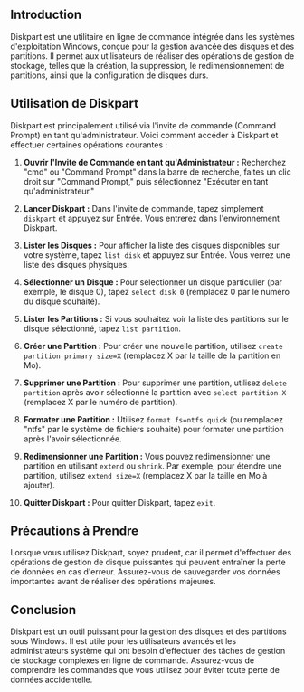 ## Introduction
Diskpart est une utilitaire en ligne de commande intégrée dans les systèmes d'exploitation Windows, conçue pour la gestion avancée des disques et des partitions. Il permet aux utilisateurs de réaliser des opérations de gestion de stockage, telles que la création, la suppression, le redimensionnement de partitions, ainsi que la configuration de disques durs.

## Utilisation de Diskpart
Diskpart est principalement utilisé via l'invite de commande (Command Prompt) en tant qu'administrateur. Voici comment accéder à Diskpart et effectuer certaines opérations courantes :

1. **Ouvrir l'Invite de Commande en tant qu'Administrateur :** Recherchez "cmd" ou "Command Prompt" dans la barre de recherche, faites un clic droit sur "Command Prompt," puis sélectionnez "Exécuter en tant qu'administrateur."

2. **Lancer Diskpart :** Dans l'invite de commande, tapez simplement `diskpart` et appuyez sur Entrée. Vous entrerez dans l'environnement Diskpart.

3. **Lister les Disques :** Pour afficher la liste des disques disponibles sur votre système, tapez `list disk` et appuyez sur Entrée. Vous verrez une liste des disques physiques.

4. **Sélectionner un Disque :** Pour sélectionner un disque particulier (par exemple, le disque 0), tapez `select disk 0` (remplacez 0 par le numéro du disque souhaité).

5. **Lister les Partitions :** Si vous souhaitez voir la liste des partitions sur le disque sélectionné, tapez `list partition`.

6. **Créer une Partition :** Pour créer une nouvelle partition, utilisez `create partition primary size=X` (remplacez X par la taille de la partition en Mo).

7. **Supprimer une Partition :** Pour supprimer une partition, utilisez `delete partition` après avoir sélectionné la partition avec `select partition X` (remplacez X par le numéro de partition).

8. **Formater une Partition :** Utilisez `format fs=ntfs quick` (ou remplacez "ntfs" par le système de fichiers souhaité) pour formater une partition après l'avoir sélectionnée.

9. **Redimensionner une Partition :** Vous pouvez redimensionner une partition en utilisant `extend` ou `shrink`. Par exemple, pour étendre une partition, utilisez `extend size=X` (remplacez X par la taille en Mo à ajouter).

10. **Quitter Diskpart :** Pour quitter Diskpart, tapez `exit`.

## Précautions à Prendre
Lorsque vous utilisez Diskpart, soyez prudent, car il permet d'effectuer des opérations de gestion de disque puissantes qui peuvent entraîner la perte de données en cas d'erreur. Assurez-vous de sauvegarder vos données importantes avant de réaliser des opérations majeures.

## Conclusion
Diskpart est un outil puissant pour la gestion des disques et des partitions sous Windows. Il est utile pour les utilisateurs avancés et les administrateurs système qui ont besoin d'effectuer des tâches de gestion de stockage complexes en ligne de commande. Assurez-vous de comprendre les commandes que vous utilisez pour éviter toute perte de données accidentelle.